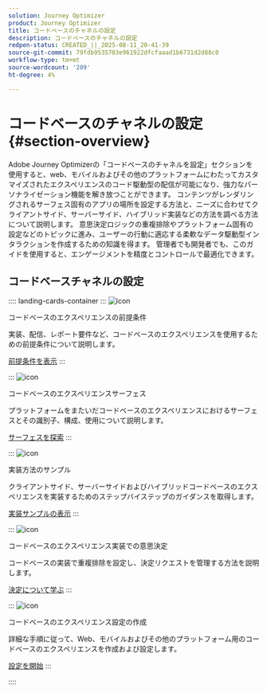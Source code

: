 ```yaml
---
solution: Journey Optimizer
product: Journey Optimizer
title: コードベースのチャネルの設定
description: コードベースのチャネルの設定
redpen-status: CREATED_||_2025-08-11_20-41-39
source-git-commit: 79fdb9535703e961922dfcfaaad1b6731d2d88c0
workflow-type: tm+mt
source-wordcount: '209'
ht-degree: 4%

---
```



# コードベースのチャネルの設定{#section-overview}

Adobe Journey Optimizerの「コードベースのチャネルを設定」セクションを使用すると、web、モバイルおよびその他のプラットフォームにわたってカスタマイズされたエクスペリエンスのコード駆動型の配信が可能になり、強力なパーソナライゼーション機能を解き放つことができます。 コンテンツがレンダリングされるサーフェス固有のアプリの場所を設定する方法と、ニーズに合わせてクライアントサイド、サーバーサイド、ハイブリッド実装などの方法を調べる方法について説明します。 意思決定ロジックの重複排除やプラットフォーム固有の設定などのトピックに進み、ユーザーの行動に適応する柔軟なデータ駆動型インタラクションを作成するための知識を得ます。 管理者でも開発者でも、このガイドを使用すると、エンゲージメントを精度とコントロールで最適化できます。

## コードベースチャネルの設定

:::: landing-cards-container
:::
![icon](https://cdn.experienceleague.adobe.com/icons/list-check.svg?lang=ja)

コードベースのエクスペリエンスの前提条件

実装、配信、レポート要件など、コードベースのエクスペリエンスを使用するための前提条件について説明します。

[前提条件を表示](../using/code-based/code-based-prerequisites.md)
:::

:::
![icon](https://cdn.experienceleague.adobe.com/icons/puzzle-piece.svg?lang=ja)

コードベースのエクスペリエンスサーフェス

プラットフォームをまたいだコードベースのエクスペリエンスにおけるサーフェスとその識別子、構成、使用について説明します。

[サーフェスを探索](../using/code-based/code-based-surface.md)
:::

:::
![icon](https://cdn.experienceleague.adobe.com/icons/code-branch.svg?lang=ja)

実装方法のサンプル

クライアントサイド、サーバーサイドおよびハイブリッドコードベースのエクスペリエンスを実装するためのステップバイステップのガイダンスを取得します。

[実装サンプルの表示](../using/code-based/code-based-implementation-samples.md)
:::

:::
![icon](https://cdn.experienceleague.adobe.com/icons/bullseye.svg?lang=ja)

コードベースのエクスペリエンス実装での意思決定

コードベースの実装で重複排除を設定し、決定リクエストを管理する方法を説明します。

[決定について学ぶ](../using/code-based/code-based-decisioning-implementations.md)
:::

:::
![icon](https://cdn.experienceleague.adobe.com/icons/gear.svg?lang=ja)

コードベースのエクスペリエンス設定の作成

詳細な手順に従って、Web、モバイルおよびその他のプラットフォーム用のコードベースのエクスペリエンスを作成および設定します。

[設定を開始](../using/code-based/code-based-configuration.md)
:::

::::
